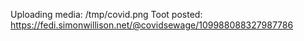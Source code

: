 Uploading media: /tmp/covid.png
Toot posted: https://fedi.simonwillison.net/@covidsewage/109988088327987786
